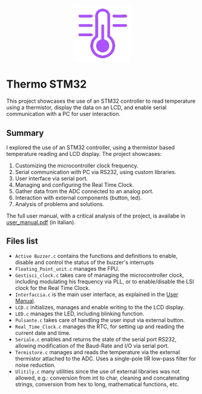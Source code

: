 <p align = "center">
    <img src= "logo_thermostm32.png", width = "30%">
</p>


# Thermo STM32

This project showcases the use of an STM32 controller to read temperature using a thermistor, display the data on an LCD, and enable serial communication with a PC for user interaction.

## Summary

I explored the use of an STM32 controller, using a thermistor based temperature reading and LCD display. The project showcases:

1. Customizing the microcontroller clock frequency.
2. Serial communication with PC via RS232, using custom libraries.
3. User interface via serial port.
4. Managing and configuring the Real Time Clock.
5. Gather data from the ADC connected to an analog port.
6. Interaction with external components (button, led).
7. Analysis of problems and solutions.

The full user manual, with a critical analysis of the project, is availabe in [user_manual.pdf](user_manual.pdf) (in italian).

## Files list

- `Active Buzzer.c` contains the functions and definitions to enable, disable and control the status of the buzzer's interrupts
- `Floating_Point_unit.c` manages the FPU.
- `Gestisci_clock.c` takes care of managing the microcontroller clock, including modulating his frequency via PLL, or to enable/disable the LSI clock for the Real Time Clock.
- `Interfaccia.c` is the main user interface, as explained in the [User Manual](user_manual.pdf).
- `LCD.c` initializes, manages and enable writing to the the LCD display.
- `LED.c` manages the LED, including blinking function.
- `Pulsante.c` takes care of handling the user input via external button.
- `Real_Time_Clock.c` manages the RTC, for setting up and reading the current date and time.
- `Seriale.c` enables and returns the state of the serial port RS232, allowing modification of the Baud-Rate and I/O via serial port.
- `Termistore.c` manages and reads the temperature via the external thermistor attached to the ADC. Uses a single-pole IIR low-pass filter for noise reduction.
- `Ulitily.c` many utilities since the use of external libraries was not allowed, e.g.: conversion from int to char, cleaning and concatenating strings, conversion from hex to long, mathematical functions, etc.
